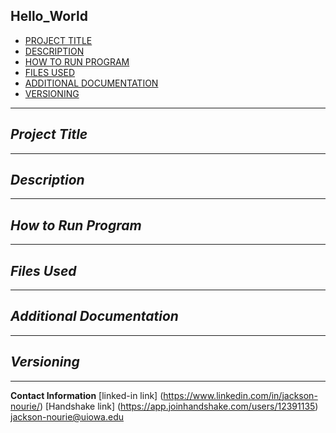 ## Hello_World

- [PROJECT TITLE](#Project-Title)
- [DESCRIPTION](#Description)
- [HOW TO RUN PROGRAM](#How-to-run-program)
- [FILES USED](#files-used)
- [ADDITIONAL DOCUMENTATION](#additional-documentation)
- [VERSIONING](#versioning)
---

## *Project Title*

---
## *Description*

---
## *How to Run Program* 

---
## *Files Used*


---
## *Additional Documentation*


---
## *Versioning*


---
**Contact Information**
[linked-in link] (https://www.linkedin.com/in/jackson-nourie/)
[Handshake link] (https://app.joinhandshake.com/users/12391135)
jackson-nourie@uiowa.edu
